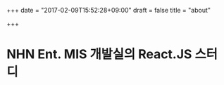+++
date = "2017-02-09T15:52:28+09:00"
draft = false
title = "about"

+++

# NHN Ent. MIS 개발실의 React.JS 스터디
